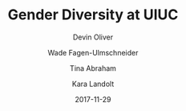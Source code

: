 ---
title: Gender Diversity at UIUC

external-url: http://waf.cs.illinois.edu/discovery/Gender-Diversity-at-UIUC/
external-img: http://waf.cs.illinois.edu/discovery/Gender-Diversity-at-UIUC/web/ss_social.png

date: 2017-11-29

author:
- Devin Oliver
- Wade Fagen-Ulmschneider
- Tina Abraham
- Kara Landolt

tags: visualization
---